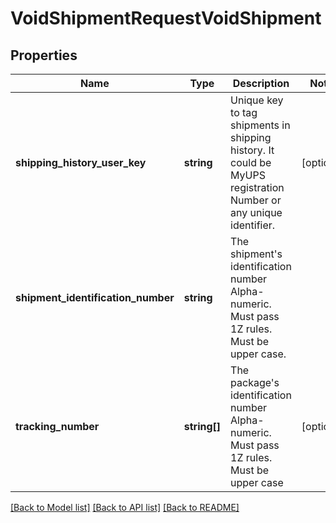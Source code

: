 # VoidShipmentRequestVoidShipment

## Properties
Name | Type | Description | Notes
------------ | ------------- | ------------- | -------------
**shipping_history_user_key** | **string** | Unique key to tag shipments in shipping history. It could be MyUPS registration Number or any unique identifier. | [optional] 
**shipment_identification_number** | **string** | The shipment&#x27;s identification number  Alpha-numeric. Must pass 1Z rules. Must be upper case. | 
**tracking_number** | **string[]** | The package&#x27;s identification number  Alpha-numeric. Must pass 1Z rules. Must be upper case | [optional] 

[[Back to Model list]](../../README.md#documentation-for-models) [[Back to API list]](../../README.md#documentation-for-api-endpoints) [[Back to README]](../../README.md)

